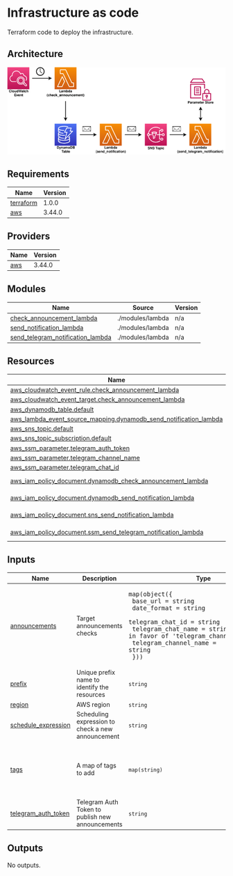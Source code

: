 # Infrastructure as code

Terraform code to deploy the infrastructure.

## Architecture

![Diagram](../docs/img/cann-architecture.png)

<!-- BEGINNING OF PRE-COMMIT-TERRAFORM DOCS HOOK -->
## Requirements

| Name | Version |
|------|---------|
| <a name="requirement_terraform"></a> [terraform](#requirement\_terraform) | 1.0.0 |
| <a name="requirement_aws"></a> [aws](#requirement\_aws) | 3.44.0 |

## Providers

| Name | Version |
|------|---------|
| <a name="provider_aws"></a> [aws](#provider\_aws) | 3.44.0 |

## Modules

| Name | Source | Version |
|------|--------|---------|
| <a name="module_check_announcement_lambda"></a> [check\_announcement\_lambda](#module\_check\_announcement\_lambda) | ./modules/lambda | n/a |
| <a name="module_send_notification_lambda"></a> [send\_notification\_lambda](#module\_send\_notification\_lambda) | ./modules/lambda | n/a |
| <a name="module_send_telegram_notification_lambda"></a> [send\_telegram\_notification\_lambda](#module\_send\_telegram\_notification\_lambda) | ./modules/lambda | n/a |

## Resources

| Name | Type |
|------|------|
| [aws_cloudwatch_event_rule.check_announcement_lambda](https://registry.terraform.io/providers/hashicorp/aws/3.44.0/docs/resources/cloudwatch_event_rule) | resource |
| [aws_cloudwatch_event_target.check_announcement_lambda](https://registry.terraform.io/providers/hashicorp/aws/3.44.0/docs/resources/cloudwatch_event_target) | resource |
| [aws_dynamodb_table.default](https://registry.terraform.io/providers/hashicorp/aws/3.44.0/docs/resources/dynamodb_table) | resource |
| [aws_lambda_event_source_mapping.dynamodb_send_notification_lambda](https://registry.terraform.io/providers/hashicorp/aws/3.44.0/docs/resources/lambda_event_source_mapping) | resource |
| [aws_sns_topic.default](https://registry.terraform.io/providers/hashicorp/aws/3.44.0/docs/resources/sns_topic) | resource |
| [aws_sns_topic_subscription.default](https://registry.terraform.io/providers/hashicorp/aws/3.44.0/docs/resources/sns_topic_subscription) | resource |
| [aws_ssm_parameter.telegram_auth_token](https://registry.terraform.io/providers/hashicorp/aws/3.44.0/docs/resources/ssm_parameter) | resource |
| [aws_ssm_parameter.telegram_channel_name](https://registry.terraform.io/providers/hashicorp/aws/3.44.0/docs/resources/ssm_parameter) | resource |
| [aws_ssm_parameter.telegram_chat_id](https://registry.terraform.io/providers/hashicorp/aws/3.44.0/docs/resources/ssm_parameter) | resource |
| [aws_iam_policy_document.dynamodb_check_announcement_lambda](https://registry.terraform.io/providers/hashicorp/aws/3.44.0/docs/data-sources/iam_policy_document) | data source |
| [aws_iam_policy_document.dynamodb_send_notification_lambda](https://registry.terraform.io/providers/hashicorp/aws/3.44.0/docs/data-sources/iam_policy_document) | data source |
| [aws_iam_policy_document.sns_send_notification_lambda](https://registry.terraform.io/providers/hashicorp/aws/3.44.0/docs/data-sources/iam_policy_document) | data source |
| [aws_iam_policy_document.ssm_send_telegram_notification_lambda](https://registry.terraform.io/providers/hashicorp/aws/3.44.0/docs/data-sources/iam_policy_document) | data source |

## Inputs

| Name | Description | Type | Default | Required |
|------|-------------|------|---------|:--------:|
| <a name="input_announcements"></a> [announcements](#input\_announcements) | Target announcements checks | <pre>map(object({<br>    base_url              = string<br>    date_format           = string<br>    telegram_chat_id      = string<br>    telegram_chat_name    = string # Deprecated in favor of 'telegram_channel_name'<br>    telegram_channel_name = string<br>  }))</pre> | n/a | yes |
| <a name="input_prefix"></a> [prefix](#input\_prefix) | Unique prefix name to identify the resources | `string` | `""` | no |
| <a name="input_region"></a> [region](#input\_region) | AWS region | `string` | `"eu-west-1"` | no |
| <a name="input_schedule_expression"></a> [schedule\_expression](#input\_schedule\_expression) | Scheduling expression to check a new announcement | `string` | n/a | yes |
| <a name="input_tags"></a> [tags](#input\_tags) | A map of tags to add | `map(string)` | <pre>{<br>  "App": "cann",<br>  "CreatedBy": "terraform",<br>  "Environment": "production"<br>}</pre> | no |
| <a name="input_telegram_auth_token"></a> [telegram\_auth\_token](#input\_telegram\_auth\_token) | Telegram Auth Token to publish new announcements | `string` | n/a | yes |

## Outputs

No outputs.
<!-- END OF PRE-COMMIT-TERRAFORM DOCS HOOK -->
